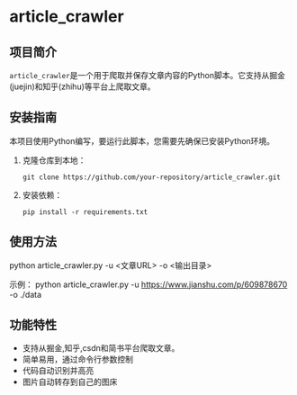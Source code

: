 # article_crawler

## 项目简介
`article_crawler`是一个用于爬取并保存文章内容的Python脚本。它支持从掘金(juejin)和知乎(zhihu)等平台上爬取文章。

## 安装指南
本项目使用Python编写，要运行此脚本，您需要先确保已安装Python环境。

1. 克隆仓库到本地：
   ```
   git clone https://github.com/your-repository/article_crawler.git
   ```
2. 安装依赖：
   ```
   pip install -r requirements.txt
   ```

## 使用方法

python article_crawler.py -u <文章URL> -o <输出目录>

示例：
python article_crawler.py -u https://www.jianshu.com/p/609878670 -o ./data


## 功能特性
- 支持从掘金,知乎,csdn和简书平台爬取文章。
- 简单易用，通过命令行参数控制
- 代码自动识别并高亮
- 图片自动转存到自己的图床

